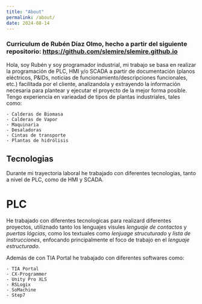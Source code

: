 ```yaml
---
title: "About"
permalink: /about/
date: 2024-08-14
---
```


### Curriculum de Rubén Díaz Olmo, hecho a partir del siguiente repositorio: https://github.com/slemire/slemire.github.io

Hola, soy Rubén y soy programador industrial, mi trabajo se basa en realizar la programación de PLC, HMI y/o SCADA a partir de documentación (planos eléctricos, P&IDs, noticias de funcionamiento/descripciones funcionales, etc.) facilitada por el cliente, analizandola y extrayendo la información necesaria para plantear y ejecutar el proyecto de la mejor forma posible. Tengo experiencia en varieadad de tipos de plantas industriales, tales como:

    - Calderas de Biomasa
    - Calderas de Vapor
    - Maquinaria
    - Desaladoras
    - Cintas de transporte
    - Plantas de hidrólisis

## Tecnologias

Durante mi trayectoria laboral he trabajado con diferentes tecnologias, tanto a nivel de PLC, como de HMI y SCADA.

# PLC

He trabajado con diferentes tecnologicas para realizard diferentes proyectos, utiliznado tanto los lenguajes visules *lenguaje de contactos* y *puertas lógcias*, como los textuales como *lenjuage strucuturado* y *lista de instrucciones*, enfocando principalmente el foco de trabajo en el *lenguaje estructurado*.

Además de con TIA Portal he trabajado con diferentes softwares como:

    - TIA Portal
    - CX-Programmer
    - Unity Pro XLS
    - RSLogix
    - SoMachine
    - Step7